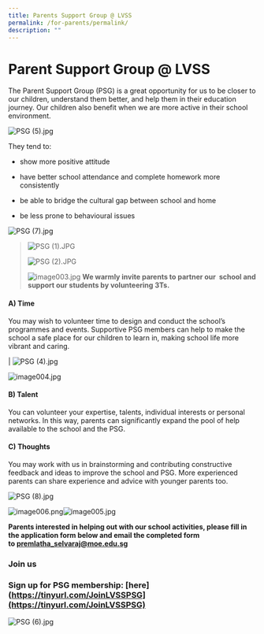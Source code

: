 ```yaml
---
title: Parents Support Group @ LVSS
permalink: /for-parents/permalink/
description: ""
---
```

Parent Support Group @ LVSS
===========================

The Parent Support Group (PSG) is a great opportunity for us to be closer to our children, understand them better, and help them in their education journey. Our children also benefit when we are more active in their school environment. 

  

![PSG (5).jpg](https://www.loyangviewsec.moe.edu.sg/qql/slot/u783/Connecting%20with%20our%20Community/PSG/2020/PSG%20(5).jpg)

  

They tend to:   
  
*   show more positive attitude  
    
*   have better school attendance and complete homework more consistently  
    
*   be able to bridge the cultural gap between school and home  
    
*   be less prone to behavioural issues

 ![PSG (7).jpg](https://www.loyangviewsec.moe.edu.sg/qql/slot/u783/Connecting%20with%20our%20Community/PSG/2020/PSG%20(7).jpg)  
 
 

>   
> 
>   
> 
> ![PSG (1).JPG](https://www.loyangviewsec.moe.edu.sg/qql/slot/u783/Connecting%20with%20our%20Community/PSG/2020/PSG%20(1).JPG)
> 
>   
> 
> ![PSG (2).JPG](https://www.loyangviewsec.moe.edu.sg/qql/slot/u783/Connecting%20with%20our%20Community/PSG/2020/PSG%20(2).JPG)  
> 
>   
> 
>  ![image003.jpg](https://www.loyangviewsec.moe.edu.sg/qql/slot/u783/Connecting%20with%20our%20Community/PSG/image003.jpg) 
> **We warmly invite parents to partner our  school and support our students by volunteering 3Ts.**
> 
>  
> 
>   

#### A) Time
You may wish to volunteer time to design and conduct the school’s programmes and events. Supportive PSG members can help to make the school a safe place for our children to learn in, making school life more vibrant and caring.

 | ![PSG (4).jpg](https://www.loyangviewsec.moe.edu.sg/qql/slot/u783/Connecting%20with%20our%20Community/PSG/2020/PSG%20(4).jpg)  


  

 ![image004.jpg](https://www.loyangviewsec.moe.edu.sg/qql/slot/u783/Connecting%20with%20our%20Community/PSG/image004.jpg) 

#### B) Talent
You can volunteer your expertise, talents, individual interests or personal networks. In this way, parents can significantly expand the pool of help available to the school and the PSG.

  


  

#### C) Thoughts

You may work with us in brainstorming and contributing constructive feedback and ideas to improve the school and PSG. More experienced parents can share experience and advice with younger parents too.


![PSG (8).jpg](https://www.loyangviewsec.moe.edu.sg/qql/slot/u783/Connecting%20with%20our%20Community/PSG/2020/PSG%20(8).jpg)  



  
  

 ![image006.png](https://www.loyangviewsec.moe.edu.sg/qql/slot/u783/Connecting%20with%20our%20Community/PSG/image006.png)![image005.jpg](https://www-loyangviewsec-moe-edu-sg-admin.cwp.sg/qql/slot/u783/Connecting%20with%20our%20Community/PSG/image005.jpg)
  
  
**Parents interested in helping out with our school activities, please fill in the application form below and email the completed form to [premlatha\_selvaraj@moe.edu.sg](mailto:premlatha_selvaraj@moe.edu.sg)**  

###  Join us 
### Sign up for PSG membership: [here](https://tinyurl.com/JoinLVSSPSG](https://tinyurl.com/JoinLVSSPSG)


![PSG (6).jpg](https://www.loyangviewsec.moe.edu.sg/qql/slot/u783/Connecting%20with%20our%20Community/PSG/2020/PSG%20(6).jpg)